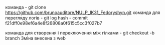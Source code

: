 команда - git clone https://github.com/brunoauditore/NULP_IK31_Fedoryshyn.git
команда для перегляду логів - git log
hash - commit f21dff0e98ef6a4e8f26808a0f615c5cc3f027b7

команда для створення і переключення між гілками - git checkout -b branch
Зміна внесена з web 

